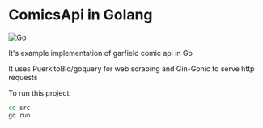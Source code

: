 # ComicsApi in Golang

[![Go](https://github.com/ParagRaut/ComicsApiGo/actions/workflows/go.yml/badge.svg)](https://github.com/ParagRaut/ComicsApiGo/actions/workflows/go.yml)

It's example implementation of garfield comic api in Go

It uses PuerkitoBio/goquery for web scraping and Gin-Gonic to serve http requests

To run this project:

```zsh
cd src
go run .
```
